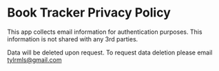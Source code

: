 # Book Tracker Privacy Policy
This app collects email information for authentication purposes. This information is not shared with any 3rd parties.

Data will be deleted upon request. To request data deletion please email tylrmls@gmail.com
